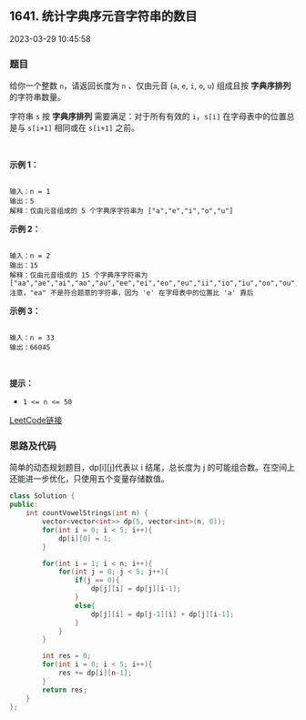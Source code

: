 ## 1641. 统计字典序元音字符串的数目

2023-03-29 10:45:58

### 题目

给你一个整数 ``n``，请返回长度为 ``n`` 、仅由元音 (``a``, ``e``, ``i``, ``o``, ``u``) 组成且按 **字典序排列** 的字符串数量。

字符串 ``s`` 按 **字典序排列** 需要满足：对于所有有效的 ``i``，``s[i]`` 在字母表中的位置总是与 ``s[i+1]`` 相同或在 ``s[i+1]`` 之前。

 

**示例 1：**

```

输入：n = 1
输出：5
解释：仅由元音组成的 5 个字典序字符串为 ["a","e","i","o","u"]
```

**示例 2：**

```

输入：n = 2
输出：15
解释：仅由元音组成的 15 个字典序字符串为
["aa","ae","ai","ao","au","ee","ei","eo","eu","ii","io","iu","oo","ou","uu"]
注意，"ea" 不是符合题意的字符串，因为 'e' 在字母表中的位置比 'a' 靠后
```

**示例 3：**

```

输入：n = 33
输出：66045
```

 

**提示：**


- ``1 <= n <= 50`` 



[LeetCode链接](https://leetcode-cn.com/problems/count-sorted-vowel-strings/)

### 思路及代码

简单的动态规划题目，dp[i][j]代表以 i 结尾，总长度为 j 的可能组合数。在空间上还能进一步优化，只使用五个变量存储数值。

```cpp
class Solution {
public:
    int countVowelStrings(int n) {
        vector<vector<int>> dp(5, vector<int>(n, 0));
        for(int i = 0; i < 5; i++){
            dp[i][0] = 1;
        }

        for(int i = 1; i < n; i++){
            for(int j = 0; j < 5; j++){
                if(j == 0){
                    dp[j][i] = dp[j][i-1];
                }
                else{
                    dp[j][i] = dp[j-1][i] + dp[j][i-1];
                }
            }
        }

        int res = 0;
        for(int i = 0; i < 5; i++){
            res += dp[i][n-1];
        }
        return res;
    }
};
```